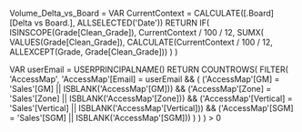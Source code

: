 Volume_Delta_vs_Board = 
VAR CurrentContext = CALCULATE([.Board][Delta vs Board.], ALLSELECTED('Date'))
RETURN
IF(
    ISINSCOPE(Grade[Clean_Grade]),
    CurrentContext / 100 / 12,
    SUMX(
        VALUES(Grade[Clean_Grade]),
        CALCULATE(CurrentContext / 100 / 12, ALLEXCEPT(Grade, Grade[Clean_Grade]))
    )
)



VAR userEmail = USERPRINCIPALNAME()
RETURN
    COUNTROWS(
        FILTER(
            'AccessMap',
            'AccessMap'[Email] = userEmail &&
            (
                ('AccessMap'[GM] = 'Sales'[GM] || ISBLANK('AccessMap'[GM])) &&
                ('AccessMap'[Zone] = 'Sales'[Zone] || ISBLANK('AccessMap'[Zone])) &&
                ('AccessMap'[Vertical] = 'Sales'[Vertical] || ISBLANK('AccessMap'[Vertical])) &&
                ('AccessMap'[SGM] = 'Sales'[SGM] || ISBLANK('AccessMap'[SGM]))
            )
        )
    ) > 0
